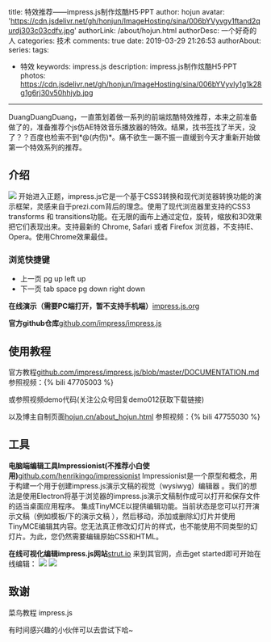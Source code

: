 title: 特效推荐——impress.js制作炫酷H5·PPT
author: hojun
avatar: 'https://cdn.jsdelivr.net/gh/honjun/ImageHosting/sina/006bYVyvgy1ftand2qurdj303c03cdfv.jpg'
authorLink: /about/hojun.html
authorDesc: 一个好奇的人
categories: 技术
comments: true
date: 2019-03-29 21:26:53
authorAbout:
series:
tags:
 - 特效
keywords: impress.js
description: impress.js制作炫酷H5·PPT
photos: https://cdn.jsdelivr.net/gh/honjun/ImageHosting/sina/006bYVyvly1g1k28g1g6rj30v50hhjyb.jpg
---
DuangDuangDuang，一直策划着做一系列的前端炫酷特效推荐，本来之前准备做了的，准备推荐个js仿AE特效音乐播放器的特效。结果，找书签找了半天，没了？？百度也检索不到*@(内伤)*。痛不欲生一蹶不振一直缓到今天才重新开始做第一个特效系列的推荐。

## 介绍
![](https://cdn.jsdelivr.net/gh/honjun/ImageHosting/sina/006bYVyvly1g1k28g1g6rj30v50hhjyb.jpg)
开始进入正题，impress.js它是一个基于CSS3转换和现代浏览器转换功能的演示框架，灵感来自于prezi.com背后的理念。使用了现代浏览器里支持的CSS3 transforms 和 transitions功能。在无限的画布上通过定位，旋转，缩放和3D效果把它们表现出来。支持最新的 Chrome, Safari 或者 Firefox 浏览器，不支持IE、Opera。使用Chrome效果最佳。

### 浏览快捷键

 - 上一页 pg up left up
 - 下一页 tab space pg down right down

**在线演示（需要PC端打开，暂不支持手机端）**[impress.js.org](https://impress.js.org/#/bored)

**官方github仓库**[github.com/impress/impress.js](https://github.com/impress/impress.js)

## 使用教程

官方教程[github.com/impress/impress.js/blob/master/DOCUMENTATION.md](https://github.com/impress/impress.js/blob/master/DOCUMENTATION.md)
参照视频：{% bili 47705003 %}

或参照视频demo代码(关注公众号回复demo012获取下载链接)

以及博主自制页面[hojun.cn/about_hojun.html](https://www.hojun.cn/about_hojun.html)
参照视频：{% bili 47755030 %}

## 工具

**电脑端编辑工具Impressionist(不推荐小白使用)**[github.com/henrikingo/impressionist](https://github.com/henrikingo/impressionist)
Impressionist是一个原型和概念，用于构建一个用于创建impress.js演示文稿的视觉（wysiwyg）编辑器 。我们的想法是使用Electron将基于浏览器的impress.js演示文稿制作成可以打开和保存文件的适当桌面应用程序。 集成TinyMCE以提供编辑功能。当前状态是您可以打开演示文稿（例如模板/下的演示文稿 ），然后移动，添加或删除幻灯片并使用TinyMCE编辑其内容。您无法真正修改幻灯片的样式，也不能使用不同类型的幻灯片。为此，您仍然需要编辑原始CSS和HTML。

**在线可视化编辑impress.js网站**[strut.io](http://strut.io/)
来到其官网，点击get started即可开始在线编辑：
![](https://cdn.jsdelivr.net/gh/honjun/ImageHosting/sina/006bYVyvly1g1k15dqraqj30vh0d7th2.jpg)
![](https://cdn.jsdelivr.net/gh/honjun/ImageHosting/sina/006bYVyvly1g1k172ara1j30qy0f3wjj.jpg)

## 致谢

菜鸟教程
impress.js

有时间感兴趣的小伙伴可以去尝试下哈~